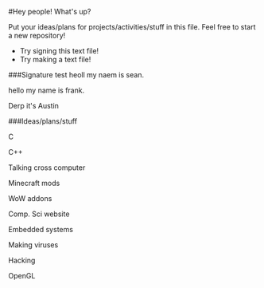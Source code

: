 #Hey people!
What's up?

Put your ideas/plans for projects/activities/stuff in this file. Feel free to start a new repository!

- Try signing this text file!
- Try making a text file!

###Signature test
heoll my naem is sean.

hello my name is frank.

Derp it's Austin

###Ideas/plans/stuff

C

C++

Talking cross computer

Minecraft mods

WoW addons

Comp. Sci website

Embedded systems

Making viruses

Hacking

OpenGL
